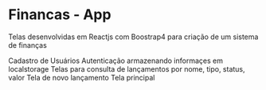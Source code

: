 # Financas - App
Telas desenvolvidas em Reactjs com Boostrap4 para criação de um sistema de finanças

Cadastro de Usuários
Autenticação armazenando informaçes em localstorage
Telas para consulta de lançamentos por nome, tipo, status, valor
Tela de novo lançamento
Tela principal
